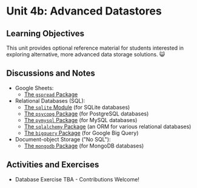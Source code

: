 
# Unit 4b: Advanced Datastores

## Learning Objectives

This unit provides optional reference material for students interested in exploring alternative, more advanced data storage solutions. :smiley_cat:

## Discussions and Notes

  + Google Sheets:
    + [The `gspread` Package](/notes/python/packages/gspread.md)
  + Relational Databases (SQL):
    + [The `sqlite` Module](/notes/python/modules/sqlite.md) (for SQLite databases)
    + [The `psycopg` Package](/notes/python/packages/psycopg.md) (for PostgreSQL databases)
    + [The `pymysql` Package](/notes/python/packages/pymysql.md) (for MySQL databases)
    + [The `sqlalchemy` Package](/notes/python/packages/sqlalchemy.md) (an ORM for various relational databases)
    + [The `bigquery` Package](/notes/python/packages/bigquery.md) (for Google Big Query)
  + Document-object Storage ("No SQL"):
    + [The `mongodb` Package](/notes/python/packages/mongodb.md) (for MongoDB databases)

## Activities and Exercises

  + Database Exercise TBA - Contributions Welcome!
